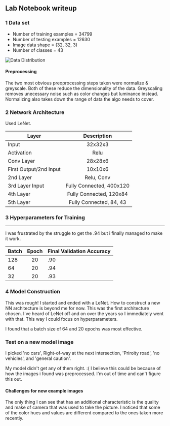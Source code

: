 ## Lab Notebook writeup

### 1 Data set
* Number of training examples = 34799
* Number of testing examples = 12630
* Image data shape = (32, 32, 3)
* Number of classes = 43

![Data Distribution](https://imgur.com/NFHWyZm.png)

#### Preprocessing

The two most obvious preoprocessing steps taken were normalize & greyscale. Both of these reduce the dimensionality of the data. Greyscaling removes
unecessary noise such as color changes but luminance instead. Normalizing also takes down the range of data the algo needs to cover.

### 2 Network Architecture

Used LeNet.

|Layer|Description|
|----|:-----:|
|Input|32x32x3|
|Activation|Relu|
|Conv Layer|28x28x6|
|First Output/2nd Input | 10x10x6 |
| 2nd Layer| Relu, Conv|
|3rd Layer Input |Fully Connected, 400x120|
|4th Layer | Fully Connected, 120x84|
|5th Layer | Fully Connected, 84, 43|

### 3 Hyperparameters for Training
---

I was frustrated by the struggle to get the .94 but i finally managed to make
it work.

| Batch | Epoch | Final Validation Accuracy |
|-------|:-----:|---------------------------|
| 128   | 20    |         .90 |
| 64 | 20 | .94 |
| 32 | 20 | .93 |


### 4 Model Construction

This was rough! I started and ended with a LeNet. How to construct a new NN
architecture is beyond me for now. This was the first architecture chosen. I've heard of LeNet off and on over the years so I immediately went with that. This way I could focus on hyperparameters.

I found that a batch size of 64 and 20 epochs was most effective.

### Test on a new model image

I picked 'no cars', Right-of-way at the next intersection, 'Priroity road',
'no vehicles', and 'general caution'.

My model didn't get any of them right. :( I believe this could be because of
how the images i found was preprocessed. I'm out of time and can't figure this
out.

#### Challenges for new example images

The only thing I can see that has an additional characteristic is the quality and make of camera that was used to take the picture. I noticed that some of the color hues and values are different compared to the ones taken more recently. 

####
